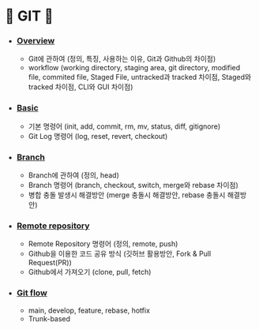 # :star2: GIT :star2:

- ### [Overview](https://github.com/Chaewon-Leee/TIL/blob/main/GIT/Overview.md)

  - Git에 관하여 (정의, 특징, 사용하는 이유, Git과 Github의 차이점)
  - workflow (working directory, staging area, git directory, modified file, commited file, Staged File, untracked과 tracked 차이점, Staged와 tracked 차이점, CLI와 GUI 차이점)

- ### [Basic](https://github.com/Chaewon-Leee/TIL/blob/main/GIT/Basic.md)

  - 기본 명령어 (init, add, commit, rm, mv, status, diff, gitignore)
  - Git Log 명령어 (log, reset, revert, checkout)

- ### [Branch](https://github.com/Chaewon-Leee/TIL/blob/main/GIT/Branch.md)

  - Branch에 관하여 (정의, head)
  - Branch 명령어 (branch, checkout, switch, merge와 rebase 차이점)
  - 병합 충돌 발생시 해결방안 (merge 충돌시 해결방안, rebase 충돌시 해결방안)

- ### [Remote repository](https://github.com/Chaewon-Leee/TIL/blob/main/GIT/Remote_repository.md)

  - Remote Repository 명령어 (정의, remote, push)
  - Github을 이용한 코드 공유 방식 (깃허브 활용방안, Fork & Pull Request(PR))
  - Github에서 가져오기 (clone, pull, fetch)

- ### [Git flow](https://github.com/Chaewon-Leee/TIL/blob/main/GIT/GitFlow.md)

  - main, develop, feature, rebase, hotfix
  - Trunk-based
